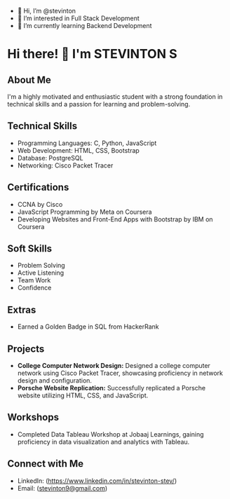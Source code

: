 - 👋 Hi, I’m @stevinton
- 👀 I’m interested in Full Stack Development
- 🌱 I’m currently learning Backend Development

<!---
stevinton/stevinton is a ✨ special ✨ repository because its `README.md` (this file) appears on your GitHub profile.
You can click the Preview link to take a look at your changes.
--->

# Hi there! 👋 I'm STEVINTON S

## About Me
I'm a highly motivated and enthusiastic student with a strong foundation in technical skills and a passion for learning and problem-solving.

## Technical Skills
- Programming Languages: C, Python, JavaScript
- Web Development: HTML, CSS, Bootstrap
- Database: PostgreSQL
- Networking: Cisco Packet Tracer

## Certifications
- CCNA by Cisco
- JavaScript Programming by Meta on Coursera
- Developing Websites and Front-End Apps with Bootstrap by IBM on Coursera

## Soft Skills
- Problem Solving
- Active Listening
- Team Work
- Confidence

## Extras
- Earned a Golden Badge in SQL from HackerRank

## Projects
- **College Computer Network Design:** Designed a college computer network using Cisco Packet Tracer, showcasing proficiency in network design and configuration.
- **Porsche Website Replication:** Successfully replicated a Porsche website utilizing HTML, CSS, and JavaScript.

## Workshops
- Completed Data Tableau Workshop at Jobaaj Learnings, gaining proficiency in data visualization and analytics with Tableau.

## Connect with Me
- LinkedIn: (https://www.linkedin.com/in/stevinton-stev/)
- Email: (stevinton9@gmail.com)
